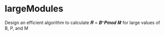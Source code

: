 # largeModules
Design an efficient algorithm to calculate
𝑹 = 𝑩^𝑷𝒎𝒐𝒅 𝑴
for large values of B, P, and M
